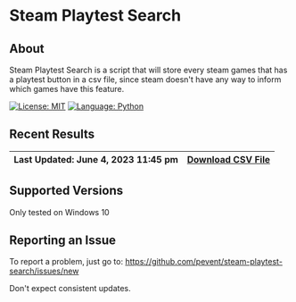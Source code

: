 # Steam Playtest Search
## About

Steam Playtest Search is a script that will store every steam games that has a playtest button in a csv file,
since steam doesn't have any way to inform which games have this feature.

[![License: MIT](https://img.shields.io/badge/License-MIT-blue.svg)](https://opensource.org/licenses/MIT)
[![Language: Python](https://img.shields.io/badge/Language-Python-blue.svg)](https://www.python.org/)

## Recent Results

| Last Updated: June 4, 2023 11:45 pm |[Download CSV File](./export/playtest_appid.csv)|
|-------------------------------------|--------------------|


## Supported Versions

Only tested on Windows 10

## Reporting an Issue
 
To report a problem, just go to:
https://github.com/pevent/steam-playtest-search/issues/new

Don't expect consistent updates.
